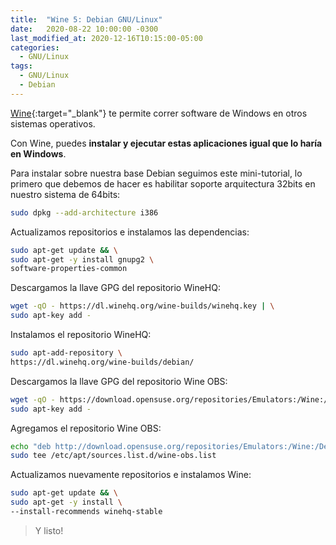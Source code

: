 ```yaml
---
title:  "Wine 5: Debian GNU/Linux"
date:   2020-08-22 10:00:00 -0300
last_modified_at: 2020-12-16T10:15:00-05:00
categories:
  - GNU/Linux
tags:
  - GNU/Linux
  - Debian
---
```


[Wine](https://www.winehq.org/){:target="_blank"} te permite correr software de Windows en otros sistemas operativos.

Con Wine, puedes **instalar y ejecutar estas aplicaciones igual que lo haría en Windows**.

Para instalar sobre nuestra base Debian seguimos este mini-tutorial, lo primero que debemos de hacer es habilitar soporte arquitectura 32bits en nuestro sistema de 64bits:

```bash
sudo dpkg --add-architecture i386
```

Actualizamos repositorios e instalamos las dependencias:

```bash
sudo apt-get update && \
sudo apt-get -y install gnupg2 \
software-properties-common
```

Descargamos la llave GPG del repositorio WineHQ:

```bash
wget -qO - https://dl.winehq.org/wine-builds/winehq.key | \
sudo apt-key add -
```

Instalamos el repositorio WineHQ:

```bash
sudo apt-add-repository \
https://dl.winehq.org/wine-builds/debian/
```

Descargamos la llave GPG del repositorio Wine OBS:

```bash
wget -qO - https://download.opensuse.org/repositories/Emulators:/Wine:/Debian/Debian_10/Release.key | \
sudo apt-key add -
```

Agregamos el repositorio Wine OBS:

```bash
echo "deb http://download.opensuse.org/repositories/Emulators:/Wine:/Debian/Debian_10 ./" | \
sudo tee /etc/apt/sources.list.d/wine-obs.list
```

Actualizamos nuevamente repositorios e instalamos Wine:

```bash
sudo apt-get update && \
sudo apt-get -y install \
--install-recommends winehq-stable
```
>  Y listo!
